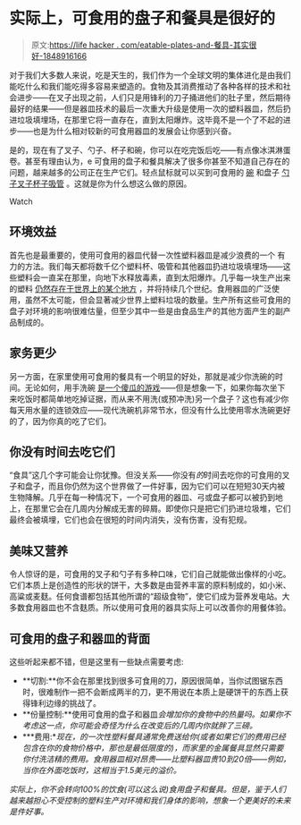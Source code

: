 # 实际上，可食用的盘子和餐具是很好的

> 原文:[https://life hacker . com/eatable-plates-and-餐具-其实很好-1848916166](https://lifehacker.com/edible-plates-and-cutlery-are-good-actually-1848916166)

对于我们大多数人来说，吃是天生的，我们作为一个全球文明的集体进化是由我们能吃什么和我们能吃得多容易来塑造的。食物及其消费推动了各种各样的技术和社会进步——在叉子出现之前，人们只是用锋利的刀子捅进他们的肚子里，然后期待最好的结果——但是器皿技术的最后一次重大升级是使用一次的塑料器皿，然后扔进垃圾填埋场，在那里它将一直存在，直到太阳爆炸。这毕竟不是一个了不起的进步——也是为什么相对较新的可食用器皿的发展会让你感到兴奋。

是的，现在有了叉子、勺子、杯子和碗，你可以在吃完饭后吃——有点像冰淇淋蛋卷。甚至有理由认为，e 可食用的盘子和餐具解决了很多你甚至不知道自己存在的问题，越来越多的公司正在生产它们。轻点鼠标就可以买到可食用的 [碗](http://biotrem.pl/en/) 和盘子 [勺子](https://incredibleeats.com/)[叉子](https://twentyfiftyfork.com/)[杯子](https://cupffee.me/)[吸管](https://wearesorbos.com/?lang=en) 。这就是你为什么想这么做的原因。

Watch

## 环境效益

首先也是最重要的，使用可食用的器皿代替一次性塑料器皿是减少浪费的一个 有力的方法。我们每天都将数千亿个塑料杯、吸管和其他器皿扔进垃圾填埋场——这些塑料会一直呆在那里，向地下水释放毒素，直到太阳爆炸。几乎每一块生产出来的塑料 [仍然存在于世界上的某个地方](https://www.greenpeace.org/international/story/7281/every-single-piece-of-plastic-ever-made-still-exists-heres-the-story/) ，并将持续几个世纪。食用器皿的广泛使用，虽然不太可能，但会显著减少世界上塑料垃圾的数量。生产所有这些可食用的盘子对环境的影响很难估量，但至少其中一些是由食品生产的其他方面产生的副产品制成的。

## 家务更少

另一方面，在家里使用可食用的餐具有一个明显的好处，那就是减少你洗碗的时间。无论如何，用手洗碗 [是一个傻瓜的游戏](https://www.mentalfloss.com/article/564289/handwashing-your-dishes-wastes-time-energy-and-water)——但是想象一下，如果你每次坐下来吃饭时都简单地吃掉证据，而从来不用洗(或预冲洗)另一个盘子？这也有减少你每天用水量的连锁效应——现代洗碗机非常节水，但没有什么比使用零水洗碗更好的了，因为你真的吃了它们。

## 你没有时间去吃它们

“食具”这几个字可能会让你犹豫。但没关系——你没有*的*时间去吃你的可食用的叉子和盘子，而且你仍然为这个世界做了一件好事，因为它们可以在短短30天内被生物降解。几乎在每一种情况下，一个可食用的器皿、弓或盘子都可以被扔到地上，在那里它会在几周内分解成无害的碎屑。即使你只是把它们扔进垃圾堆，它们最终会被填埋，它们也会在很短的时间内消失，没有伤害，没有犯规。

## 美味又营养

令人惊讶的是，可食用的叉子和勺子有多种口味，它们自己就能做出像样的小吃。它们本质上是创造性的形状的饼干，大多数是由营养丰富的原料制成的，如小米、高粱或麦麸。任何食谱都包括其他所谓的“超级食物”，使它们成为营养发电站。大多数食用器皿也不含麸质。所以使用可食用的器具实际上可以改善你的用餐体验。

## 可食用的盘子和器皿的背面

这些听起来都不错，但是这里有一些缺点需要考虑:

*   **切割:**你不会在那里找到很多可食用的刀，原因很简单，当你试图锯东西时，很难制作一把不会断成两半的刀，更不用说在本质上是硬饼干的东西上获得锋利边缘的挑战了。
*   **份量控制:**使用可食用的盘子和器皿*会增加你的食物中的热量吗。如果你不考虑这一点，你可能会奇怪为什么在改变后的几周内你就胖了三磅。*
*   ***费用:**现在，的一次性塑料餐具通常免费送给你(或者如果它们的费用已经包含在你的食物价格中，那也是最低限度的)，而家里的金属餐具显然只需要你付洗洁精的费用。食用器皿相对昂贵——比塑料器皿贵10到20倍——例如，当你在外面吃饭时，这相当于1.5美元的溢价。*

*实际上，你不会转向100%的饮食(可以这么说)食用盘子和餐具。但是，鉴于人们越来越担心不受控制的塑料生产对环境和我们身体的影响，想象一个更美好的未来是件好事。*